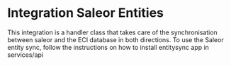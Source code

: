 # Integration Saleor Entities

This integration is a handler class that takes care of the synchronisation between saleor and the ECI database in both directions.
To use the Saleor entity sync, follow the instructions on how to install entitysync app in services/api
